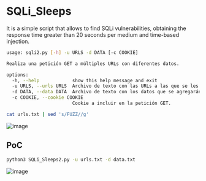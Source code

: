 # SQLi_Sleeps
It is a simple script that allows to find SQLi vulnerabilities, obtaining the response time greater than 20 seconds per medium and time-based injection.


```sh
usage: sqli2.py [-h] -u URLS -d DATA [-c COOKIE]

Realiza una petición GET a múltiples URLs con diferentes datos.

options:
  -h, --help            show this help message and exit
  -u URLS, --urls URLS  Archivo de texto con las URLs a las que se les realizará la petición GET.
  -d DATA, --data DATA  Archivo de texto con los datos que se agregarán a las URLs.
  -c COOKIE, --cookie COOKIE
                        Cookie a incluir en la petición GET.

```

```sh
cat urls.txt | sed 's/FUZZ//g'
```
![image](https://user-images.githubusercontent.com/66162160/234191152-7f27d67b-2a32-476d-8668-0334b1ff08ae.png)

## PoC

```sh
python3 SQLi_Sleeps2.py -u urls.txt -d data.txt

```
![image](https://user-images.githubusercontent.com/66162160/234198892-44835b84-9d06-4280-9a11-7348bfc301f4.png)

